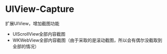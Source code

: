 # UIView-Capture
扩展UIView，增加截图功能

- UIScrollView全部内容截图
- WKWebView全部内容截图（由于采取的是滚动截图，所以会有偶尔没截取到全部的情况）
